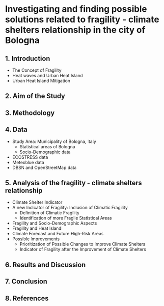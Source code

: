 # Investigating and finding possible solutions related to fragility - climate shelters relationship in the city of Bologna

## 1. Introduction
  - The Concept of Fragility
  - Heat waves and Urban Heat Island
  - Urban Heat Island Mitigation

## 2. Aim of the Study

## 3. Methodology

## 4. Data 
  - Study Area: Municipality of Bologna, Italy
    - Statistical areas of Bologna
    - Socio-Demographic data
  - ECOSTRESS data
  - Meteoblue data
  - DBSN and OpenStreetMap data


## 5. Analysis of the fragility - climate shelters relationship
  - Climate Shelter Indicator
  - A new Indicator of Fragility: Inclusion of Climatic Fragility
    - Definition of Climatic Fragility
    - Identification of more Fragile Statistical Areas
  - Fragility and Socio-Demographic Aspects
  - Fragility and Heat Island
  - Climate Forecast and Future High-Risk Areas
  - Possible Improvements
    - Prioritization of Possible Changes to Improve Climate Shelters
    - Indicator of Fragility after the Improvement of Climate Shelters
      
      
## 6. Results and Discussion

## 7. Conclusion

## 8. References







